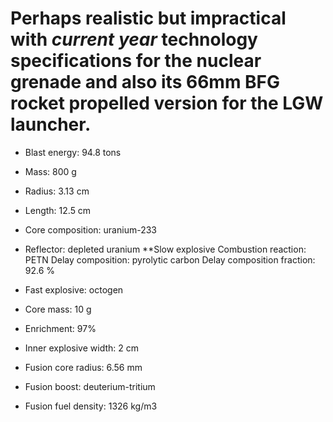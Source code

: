 # Perhaps realistic but impractical with *current year* technology specifications for the nuclear grenade and also its 66mm BFG rocket propelled version for the LGW launcher.

* Blast energy: 94.8 tons

* Mass: 800 g

* Radius: 3.13 cm
* Length: 12.5 cm

* Core composition:	uranium-233
* Reflector: depleted uranium
  **Slow explosive
      Combustion reaction: PETN
      Delay composition: pyrolytic carbon
      Delay composition fraction:	92.6 %
* Fast explosive: octogen
* Core mass: 10 g
* Enrichment:	97%
* Inner explosive width: 2 cm
* Fusion core radius: 6.56 mm
* Fusion boost:	deuterium-tritium
* Fusion fuel density: 1326 kg/m3